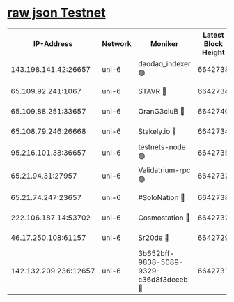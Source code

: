 [raw json Testnet](https://rpc-check.junot.stavr.tech/junot/rpc-junot-result.json)
=


<table><tr><th>IP-Address</th><th>Network</th><th>Moniker</th><th>Latest Block Height</th><th>Earliest Block Height</th><th>Catching Up</th><th>Tx Index</th><th>Voting Power</th><th>Scan Time</th></tr><tr><td>143.198.141.42:26657</td><td>uni-6</td><td>daodao_indexer 🟢</td><td>6642738</td><td>1</td><td>False</td><td>off</td><td>0</td><td>2024-01-02T00:04:31.043876019UTC</td></tr><tr><td>65.109.92.241:1067</td><td>uni-6</td><td>STAVR 🔴</td><td>6642734</td><td>1138541</td><td>False</td><td>on</td><td>6042</td><td>2024-01-02T00:04:20.951101464UTC</td></tr><tr><td>65.109.88.251:33657</td><td>uni-6</td><td>OranG3cluB 🔴</td><td>6642740</td><td>1138541</td><td>False</td><td>on</td><td>11</td><td>2024-01-02T00:04:35.557655388UTC</td></tr><tr><td>65.108.79.246:26668</td><td>uni-6</td><td>Stakely.io 🔴</td><td>6642734</td><td>1570872</td><td>False</td><td>on</td><td>1358933</td><td>2024-01-02T00:04:21.302516625UTC</td></tr><tr><td>95.216.101.38:36657</td><td>uni-6</td><td>testnets-node 🟢</td><td>6642735</td><td>1615130</td><td>False</td><td>on</td><td>0</td><td>2024-01-02T00:04:23.715784879UTC</td></tr><tr><td>65.21.94.31:27957</td><td>uni-6</td><td>Validatrium-rpc 🟢</td><td>6642732</td><td>2943363</td><td>False</td><td>on</td><td>0</td><td>2024-01-02T00:04:16.439095506UTC</td></tr><tr><td>65.21.74.247:23657</td><td>uni-6</td><td>#SoloNation 🔴</td><td>6642738</td><td>5208001</td><td>False</td><td>on</td><td>112</td><td>2024-01-02T00:04:30.172778095UTC</td></tr><tr><td>222.106.187.14:53702</td><td>uni-6</td><td>Cosmostation 🔴</td><td>6642732</td><td>5344501</td><td>False</td><td>on</td><td>110003</td><td>2024-01-02T00:04:14.060320253UTC</td></tr><tr><td>46.17.250.108:61157</td><td>uni-6</td><td>Sr20de 🔴</td><td>6642729</td><td>6419777</td><td>False</td><td>on</td><td>28</td><td>2024-01-02T00:04:08.326435317UTC</td></tr><tr><td>142.132.209.236:12657</td><td>uni-6</td><td>3b652bff-9838-5089-9329-c36d8f3deceb 🔴</td><td>6642731</td><td>6631280</td><td>False</td><td>on</td><td>157563</td><td>2024-01-02T00:04:12.694134067UTC</td></tr></table>